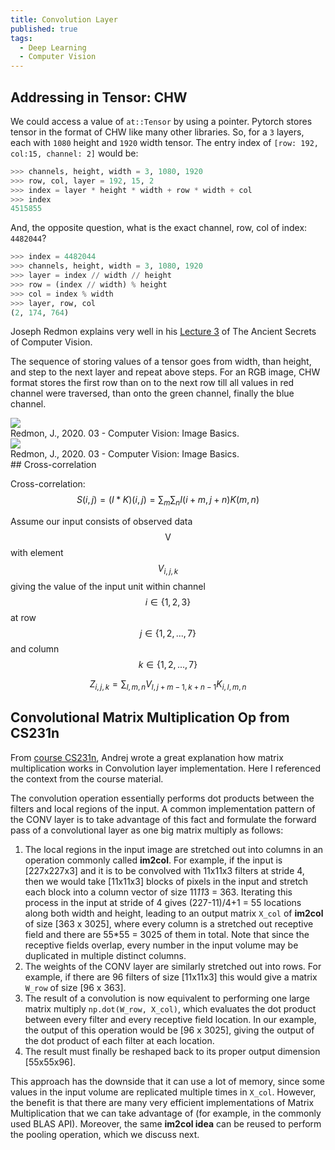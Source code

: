 ```yaml
---
title: Convolution Layer
published: true
tags:
  - Deep Learning
  - Computer Vision
---
```


<!--more-->

## Addressing in Tensor: CHW

We could access a value of `at::Tensor` by using a pointer. Pytorch stores tensor in the format of CHW like many other libraries.
So, for a `3` layers, each with `1080` height and `1920` width tensor. The entry index of `[row: 192, col:15, channel: 2]` would be:

```python
>>> channels, height, width = 3, 1080, 1920
>>> row, col, layer = 192, 15, 2
>>> index = layer * height * width + row * width + col
>>> index
4515855
```

And, the opposite question, what is the exact channel, row, col of index: `4482044`?

```python
>>> index = 4482044
>>> channels, height, width = 3, 1080, 1920
>>> layer = index // width // height
>>> row = (index // width) % height
>>> col = index % width
>>> layer, row, col
(2, 174, 764)
```

Joseph Redmon explains very well in his [Lecture 3](https://www.youtube.com/watch?v=hpqrDUuk7HY&list=PLjMXczUzEYcHvw5YYSU92WrY8IwhTuq7p&index=3) of The Ancient Secrets of Computer Vision.

The sequence of storing values of a tensor goes from width, than height, and step to the next layer and repeat above steps. For an RGB image, CHW format stores the first row than on to the next row till all values in red channel were traversed, than onto the green channel, finally the blue channel.

<div class="card mb-3">
    <img class="card-img-top" src="{{site.baseurl}}/assets/img/2020-05-15-convolution-nn/chw_format.png"/>
    <div class="card-body bg-light">
        <div class="card-text">
            Redmon, J., 2020. 03 - Computer Vision: Image Basics.
        </div>
    </div>
</div>

<div class="card mb-3">
    <img class="card-img-top" src="{{site.baseurl}}/assets/img/2020-05-15-convolution-nn/chw-2.png"/>
    <div class="card-body bg-light">
        <div class="card-text">
            Redmon, J., 2020. 03 - Computer Vision: Image Basics.
        </div>
    </div>
</div>
## Cross-correlation

Cross-correlation: $$ S(i,j)=(I*K)(i,j)=\sum_{m} \sum_{n} I(i+m,j+n)K(m,n) $$

Assume our input consists of observed data $$\boldsymbol{\mathsf{V}}$$ with element
$$ \mathit{V}_{i,j,k}$$ giving the value of the input unit within channel $$i \in \{1,2,3\}$$ at row $$j \in \{ 1,2,...,7 \}$$ and column $$ k \in \{ 1,2,...,7 \}$$

$$ Z_{i,j,k}=\sum_{l,m,n} V_{l,j+m-1,k+n-1} K_{i,l,m,n} $$

<div>
  <div id="image"></div>
</div>

<script type="module">
import { Grid, CreateSVGRect } from "/eugene-notes/assets/demo/js/svg_toolbox.js";

var svg_height = 250;
var svg_width = 900;

var input_height = 7;
var input_width = 7;
var kernel_height = 3;
var kernel_width = 3;
var stride = 1;
var padding = 0;
var output_height = (input_height + 2 * padding - kernel_height) / stride + 1;
var output_width = (input_width + 2 * padding - kernel_width) / stride + 1;
var rect_pixels = 30;

var V_L1_grid = Grid(input_height, input_width, rect_pixels, 0, 30);
var V_L2_grid = Grid(input_height, input_width, rect_pixels, 1 * input_width * rect_pixels + 30, 30);

var V_L3_grid = Grid(input_height, input_width, rect_pixels, 2 * input_width * rect_pixels + 60, 30);

var v_svg = d3
  .select("#image")
  .append("svg")
  .attr("width", svg_width)
  .attr("height", svg_height)
  .attr("fill", "#fff");

CreateSVGRect(v_svg, V_L1_grid, "L1");
CreateSVGRect(v_svg, V_L2_grid, "L2");
CreateSVGRect(v_svg, V_L3_grid, "L3");


v_svg
  .append("g")
    .attr("transform", "translate(90, 5)")
  .attr("class", "tex")
  .append("text")
  .text("$\\boldsymbol{V_{l=1}}$");

v_svg
  .append("g")
    .attr("transform", "translate(320, 5)")
  .attr("class", "tex")
  .append("text")
  .text("$\\boldsymbol{V_{l=2}}$");

v_svg
  .append("g")
    .attr("transform", "translate(570, 5)")
  .attr("class", "tex")
  .append("text")
  .text("$\\boldsymbol{V_{l=3}}$");


setTimeout(() => {
  
  MathJax.Hub.Config({
    tex2jax: {
      inlineMath: [ ['$','$'], ["\\(","\\)"] ],
      processEscapes: true
    }
  });
  
  MathJax.Hub.Register.StartupHook("End", function() {
    setTimeout(() => {
          v_svg.selectAll('.tex').each(function(){
          var self = d3.select(this),
              g = self.select('text>span>svg');
          g.remove();
          self.append(function(){
            return g.node();
          });
        });
      }, 1);
    });
  
  MathJax.Hub.Queue(["Typeset", MathJax.Hub, svg.node()]);
  
}, 1);

</script>

## Convolutional Matrix Multiplication Op from CS231n 
From [course CS231n](https://cs231n.github.io/convolutional-networks/#conv), Andrej wrote a great explanation how matrix multiplication works in Convolution layer implementation. Here I referenced the context from the course material.

The convolution operation essentially performs dot products between the filters and local regions of the input. A common implementation pattern of the CONV layer is to take advantage of this fact and formulate the forward pass of a convolutional layer as one big matrix multiply as follows:

1. The local regions in the input image are stretched out into columns in an operation commonly called **im2col**. For example, if the input is [227x227x3] and it is to be convolved with 11x11x3 filters at stride 4, then we would take [11x11x3] blocks of pixels in the input and stretch each block into a column vector of size 11*11*3 = 363. Iterating this process in the input at stride of 4 gives (227-11)/4+1 = 55 locations along both width and height, leading to an output matrix `X_col` of **im2col** of size [363 x 3025], where every column is a stretched out receptive field and there are 55*55 = 3025 of them in total. Note that since the receptive fields overlap, every number in the input volume may be duplicated in multiple distinct columns.
2. The weights of the CONV layer are similarly stretched out into rows. For example, if there are 96 filters of size [11x11x3] this would give a matrix `W_row` of size [96 x 363].
3. The result of a convolution is now equivalent to performing one large matrix multiply `np.dot(W_row, X_col)`, which evaluates the dot product between every filter and every receptive field location. In our example, the output of this operation would be [96 x 3025], giving the output of the dot product of each filter at each location.
4. The result must finally be reshaped back to its proper output dimension [55x55x96].

This approach has the downside that it can use a lot of memory, since some values in the input volume are replicated multiple times in `X_col`. However, the benefit is that there are many very efficient implementations of Matrix Multiplication that we can take advantage of (for example, in the commonly used BLAS API). Moreover, the same **im2col idea** can be reused to perform the pooling operation, which we discuss next.


